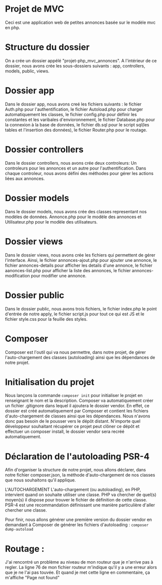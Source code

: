 # Projet de MVC
Ceci est une application web de petites annonces basée sur le modèle mvc en php.

# Structure du dossier
On a crée un dossier appélé "projet-php_mvc_annonces". A l'intérieur de ce dossier, nous avons crée les sous-dossiers suivants : app, controllers, models, public, views.

# Dossier app
Dans le dossier app, nous avons creé les fichiers suivants : le fichier Auth.php pour l'authentification, le fichier Autoload.php pour charger automatiquement les classes, le fichier config.php pour définir les constantes et les varibales d'envioronnement, le fichier Database.php pour la connexion à la base de données, le fichier db.sql pour le script sql(les tables et l'insertion des données), le fichier Router.php pour le routage.

# Dossier controllers
Dans le dossier controllers, nous avons crée deux controleurs: Un controleurs pour les annonces et un autre pour l'authentification. Dans chaque controleur, nous avons défini des méthodes pour gérer les actions liées aux annonces.

# Dossier models 
Dans le dossier models, nous avons crée des classes representant nos modèles de données. Annonce.php pour le modèle des annonces et Utilisateur.php pour le modèle des utilisateurs.

# Dossier views 
Dans le dossier views, nous avons crée les fichiers qui permettent de gérer l'interface. Ainsi, le fichier annonces-ajout.php pour ajouter une annonce, le fichier annonces-details pour afficher les details d'une annonce, le fichier aanonces-list.php pour afficher la liste des annonces, le fichier annonces-modification pour modifier une annonce.

# Dossier public
Dans le dossier public, nous avons trois fichiers, le fichier index.php le point d'entrée de notre apply, le fichier script.js pour tout ce qui est JS et le fichier style.css pour la feuille des styles.

# Composer
Composer est l'outil qui va nous permettre, dans notre projet, de gérer l'auto-chargement des classes (autoloading) ainsi que les dépendances de notre projet.

# Initialisation du projet 

Nous lançons la commande `composer init` pour initialiser le projet en renseignant le nom et la description.
Composer va automatiquement créer un fichier .gitignore dans lequel il ajoutera le dossier vendor. En effet, ce dossier est créé automatiquement par Composer et contient les fichiers d'auto-chargement de classes ainsi que les dépendances. Nous n'avons donc pas besoin de le pousser vers le dépôt distant. N'importe quel développeur souhaitant récupérer ce projet peut clôner ce dépôt et effectuer un composer install, le dossier vendor sera recréé automatiquement.

# Déclaration de l'autoloading PSR-4

Afin d'organiser la structure de notre projet, nous allons déclarer, dans notre fichier composer.json, la méthode d'auto-chargement de nos classes que nous souhaitons qu'il applique.

L'AUTOCHARGEMENT
L'auto-chargement (ou autoloading), en PHP, intervient quand on souhaite utiliser une classe. PHP va chercher de quel(s) moyen(s) il dispose pour trouver le fichier de définition de cette classe. PSR-4 est une recommandation définissant une manière particulière d'aller chercher une classe.

Pour finir, nous allons générer une première version du dossier vendor en demandant à Composer de générer les fichiers d'autoloading : `composer dump-autoload`

# Routage :

J'ai rencontré un problème au niveau de mon routeur que je n'arrive pas à regler. 
La ligne 76 de mon fichier routeur m'indique qu'il y a une erreur 
alors que je ne l'ai pas touvée. Et quand je met cette ligne en commentaire, ça m'affiche "Page not found"